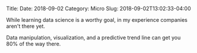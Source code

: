 Title: 
Date: 2018-09-02
Category: Micro
Slug: 2018-09-02T13:02:33-04:00

While learning data science is a worthy goal, in my experience companies aren't there yet. 

Data manipulation, visualization, and a predictive trend line can get you 80% of the way there. 